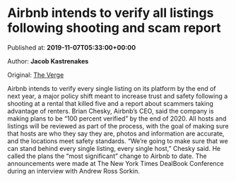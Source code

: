 
# Airbnb intends to verify all listings following shooting and scam report

Published at: **2019-11-07T05:33:00+00:00**

Author: **Jacob Kastrenakes**

Original: [The Verge](https://www.theverge.com/2019/11/6/20951695/airbnb-100-percent-verified-listings-guest-guarantee)

Airbnb intends to verify every single listing on its platform by the end of next year, a major policy shift meant to increase trust and safety following a shooting at a rental that killed five and a report about scammers taking advantage of renters.
Brian Chesky, Airbnb’s CEO, said the company is making plans to be “100 percent verified” by the end of 2020. All hosts and listings will be reviewed as part of the process, with the goal of making sure that hosts are who they say they are, photos and information are accurate, and the locations meet safety standards.
“We’re going to make sure that we can stand behind every single listing, every single host,” Chesky said. He called the plans the “most significant” change to Airbnb to date. The announcements were made at The New York Times DealBook Conference during an interview with Andrew Ross Sorkin.
